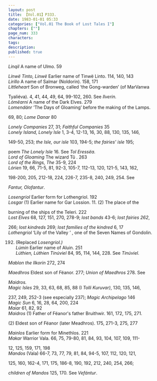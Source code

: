 ```yaml
---
layout: post
title: 【Vol.01】P333.
date: 1983-01-01 05:33
categories: ["Vol.01 The Book of Lost Tales I"]
chapters: [""]
page_num: 333
characters: 
tags: 
description: 
published: true
---
```


<I>Linqil</I> A name of Ulmo. 59

<I>Línwë Tinto, Linwë</I> Earlier name of Tinwë Linto. 114, 140, 143<BR><I>Lirillo</I> A name of Salmar (Noldorin). 158, 171<BR><I>Littleheart</I> Son of Bronweg, called ‘the Gong-warden’ (of MarVanwa

Tyaliéva). 4, 41, 44, 49, 64, 99-102, 260. See <I>llverin.<BR>Lómëarni</I> A name of the Dark Elves. 279<BR><I>Lomendánr</I> ‘The Days of Gloaming’ before the making of the Lamps.

69, 80; <I>Lome Danar</I> 80

<I>Lonely Companies  </I> 27, 31; <I>Faithful Companies</I> 35<BR><I>Lonely Island, Lonely Isle   </I> 1, 3-4, 12-13, 16, 30, 88, 130, 135, 146,

149-50, 253; <I>the Isle, our isle</I> 103, 194-5; <I>the fairies' isle</I> 195;

poem <I>The Lonely Isle</I> 16. See <I>Tol Eressëa.<BR>Lord of Gloaming  </I> The wizard Tû . 263<BR><I>Lord of the Rings, The  </I> 35-9, 224<BR><I>Lórien </I> 19, 66, 71-5, 81, 92-3, 105-7, 112-13, 120, 121-5, 143, 162,

198-200, 205, 212-18, 224, 226-7, 235-8, 240, 249, 254. See

<I>Fantur, Olofantur</I>.

<I>Losengriol  </I> Earlier form for Lothengriol. 192<BR><I>Losgar  </I> (1) Earlier name for Gar Lossion. 11. (2) The place of the

burning of the ships of the Teleri. 222<BR><I>Lost Elves  </I> 68, 127, 151, 270, 278-9; <I>lost bands</I> 43-6; <I>lost fairies 262</I>,

266; <I>lost kindreds</I> 269; <I>lost families of the kindred</I> 6, 17<BR><I>Lothengriol  </I> ‘Lily of the Valley ’ , one of the Seven Names of Gondolin.

192. (Replaced <I>Losengriol.)<BR>Lúmin  </I> Earlier name of Aluin. 251<BR><I>Lúthien, Lúthien Tinúviel </I> 84, 95, 114, 144, 228. See <I>Tinúviel</I>.

<I>Mablon the Ilkorin   </I> 272, 274

<I>Maedhros  </I> Eldest son of Fëanor. 277; <I>Union of Maedhros</I> 278. See

<I>Maidros.<BR>Magic Isles  </I> 29, 33, 63, 68, 85, 88 (I <I>Tolli Kuruvar)</I>, 130, 135, 146,

237, 249, 252-3 (see especially 237); <I>Magic Archipelago</I> 146<BR><I>Magic Sun   </I> 6, 16, 28, 64, 200, 224<BR><I>Maiar  </I> 61, 82, 92<BR><I>Maidros   </I> (1) Father of Fëanor's father Bruithwir. 161, 172, 175, 271.

(2) Eldest son of Fëanor (later Meadhros). 175, 271-3, 275, 277

<I>Mainlos  </I> Earlier form for Minethlos. 221<BR><I>Makar  </I> Warrior Vala. 66, 75, 79-80, 81, 84, 93, 104, 107, 109, 111-

12, 125, 159, 171, 198<BR><I>Mandos  </I> (Vala) 66-7, 73, 77, 79, 81, 84, 94-5, 107, 112, 120, 121,

125, 160, 162-4, 171, 175, 186-8, 190, 192, 212, 240, 254, 266;

<I>children of Mandos</I> 125, 170. See <I>Vefántur</I>.

